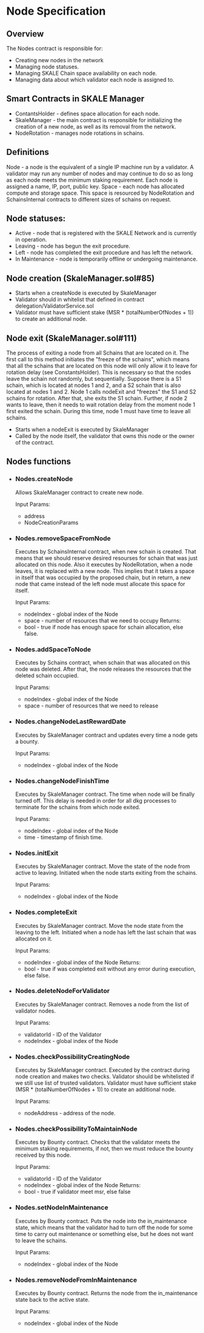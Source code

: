 <!-- SPDX-License-Identifier: (AGPL-3.0-only OR CC-BY-4.0) -->
# Node Specification
## Overview
The Nodes contract is responsible for: 
* Creating new nodes in the network
* Managing node statuses.
* Managing SKALE Chain space availability on each node.
* Managing data about which validator each node is assigned to.

## Smart Contracts in SKALE Manager
- ContantsHolder - defines space allocation for each node.
- SkaleManager - the main contract is responsible for initializing the creation of a new node, as well as its removal from the network.
- NodeRotation - manages node rotations in schains.

## Definitions
Node - a node is the equivalent of a single IP machine run by a validator.  A validator may run any number of nodes and may continue to do so as long as each node meets the minimum staking requirement. Each node is assigned a name, IP, port, public key.
Space - each node has allocated compute and storage space. This space is resourced by NodeRotation and SchainsInternal contracts to different sizes of schains on request.

## Node statuses:
* Active - node that is registered with the SKALE Network and is currently in operation.
* Leaving - node has begun the exit procedure.
* Left - node has completed the exit procedure and has left the network.
* In Maintenance - node is temporarily offline or undergoing maintenance.

## Node creation (SkaleManager.sol#85)
* Starts when a createNode is executed by SkaleManager
* Validator should in whitelist that defined in contract delegation/ValidatorService.sol
* Validator must have sufficient stake (MSR * (totalNumberOfNodes + 1)) to create an additional node.

## Node exit (SkaleManager.sol#111)
The process of exiting a node from all Schains that are located on it. The first call to this method initiates the "freeze of the schains", which means that all the schains that are located on this node will only allow it to leave for rotation delay (see ConstantsHolder). This is necessary so that the nodes leave the schain not randomly, but sequentially. Suppose there is a S1 schain, which is located at nodes 1 and 2, and a S2 schain that is also located at nodes 1 and 2. Node 1 calls nodeExit and "freezes" the S1 and S2 schains for rotation. After that, she exits the S1 schain. Further, if node 2 wants to leave, then it needs to wait rotation delay from the moment node 1 first exited the schain. During this time, node 1 must have time to leave all schains.

* Starts when a nodeExit is executed by SkaleManager
* Called by the node itself, the validator that owns this node or the owner of the contract.


## Nodes functions

* ### Nodes.createNode
    Allows SkaleManager contract to create new node.

    Input Params:
    -   address
    -   NodeCreationParams

* ### Nodes.removeSpaceFromNode
    Executes by SchainsInternal contract, when new schain is created. That means that we should reserve desired resourses for schain that was just allocated on this node.
    Also it executes by NodeRotation, when a node leaves, it is replaced with a new node. This implies that it takes a space in itself that was occupied by the proposed chain, but in return, a new node that came instead of the left node must allocate this space for itself.

    Input Params:
    -   nodeIndex - global index of the Node
    -   space - number of resources that we need to occupy
    Returns:
    - bool - true if node has enough space for schain allocation, else false.

* ### Nodes.addSpaceToNode
    Executes by Schains contract, when schain that was allocated on this node was deleted. After that, the node releases the resources that the deleted schain occupied.

    Input Params:
    -   nodeIndex - global index of the Node
    -   space - number of resources that we need to release


* ### Nodes.changeNodeLastRewardDate
    Executes by SkaleManager contract and updates every time a node gets a bounty.

    Input Params:
    -   nodeIndex - global index of the Node


* ### Nodes.changeNodeFinishTime
    Executes by SkaleManager contract. The time when node will be finally turned off. This delay is needed in order for all dkg processes to terminate for the schains from which node exited.

    Input Params:
    -   nodeIndex - global index of the Node
    -  time - timestamp of finish time.

* ### Nodes.initExit
    Executes by SkaleManager contract. Move the state of the node from active to leaving. Initiated when the node starts exiting from the schains.

    Input Params:
    -   nodeIndex - global index of the Node

* ### Nodes.completeExit
    Executes by SkaleManager contract. Move the node state from the leaving to the left. Initiated when a node has left the last schain that was allocated on it.

    Input Params:
    -   nodeIndex - global index of the Node
    Returns:
    - bool - true if was completed exit without any error during execution, else false.

* ### Nodes.deleteNodeForValidator
    Executes by SkaleManager contract. Removes a node from the list of validator nodes.

    Input Params:
    - validatorId - ID of the Validator
    - nodeIndex - global index of the Node

* ### Nodes.checkPossibilityCreatingNode
    Executes by SkaleManager contract. Executed by the contract during node creation and makes two checks. Validator should be whitelisted if we still use list of trusted validators. Validator must have sufficient stake (MSR * (totalNumberOfNodes + 1)) to create an additional node.

    Input Params:
    - nodeAddress - address of the node.


* ### Nodes.checkPossibilityToMaintainNode
    Executes by Bounty contract. Checks that the validator meets the minimum staking requirements, if not, then we must reduce the bounty received by this node.

    Input Params:
    - validatorId - ID of the Validator
    - nodeIndex - global index of the Node
    Returns:
    - bool - true if validator meet msr, else false


* ### Nodes.setNodeInMaintenance
    Executes by Bounty contract. Puts the node into the in_maintenance state, which means that the validator had to turn off the node for some time to carry out maintenance or something else, but he does not want to leave the schains.

    Input Params:
    - nodeIndex - global index of the Node

* ### Nodes.removeNodeFromInMaintenance
    Executes by Bounty contract. Returns the node from the in_maintenance state back to the active state.

    Input Params:
    - nodeIndex - global index of the Node











